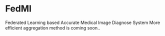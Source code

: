 # FedMI
Federated Learning based Accurate Medical Image Diagnose System
More efficient aggregation method is coming soon..
